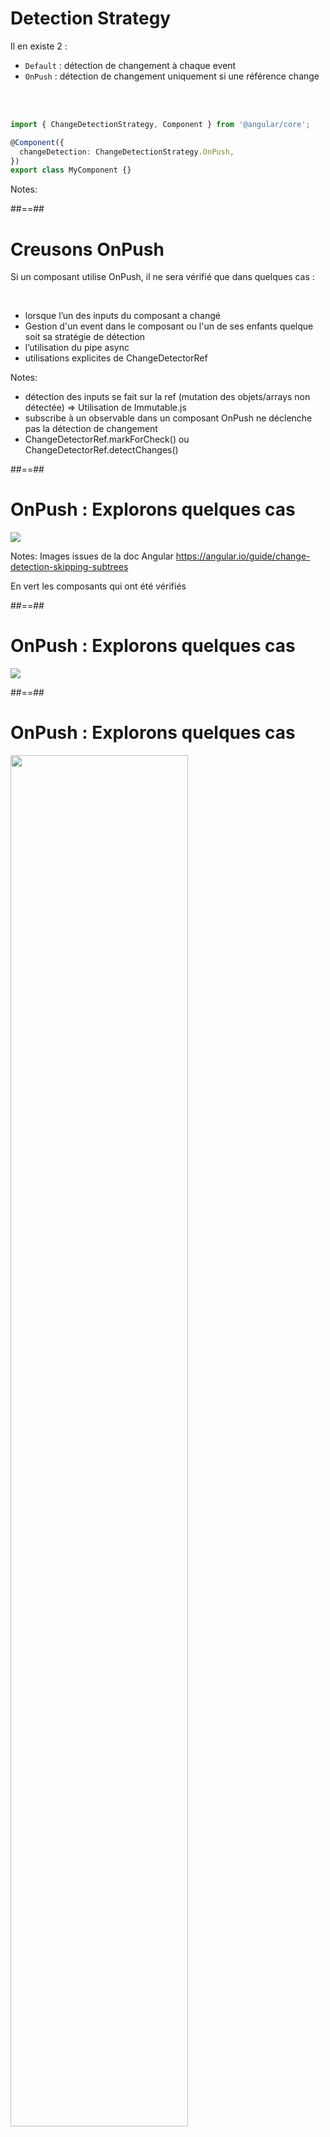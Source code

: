 <!-- .slide: class="with-code" -->

# Detection Strategy

Il en existe 2 :

- `Default` : détection de changement à chaque event
- `OnPush` : détection de changement uniquement si une référence change

<br/><br/>

```typescript
import { ChangeDetectionStrategy, Component } from '@angular/core';

@Component({
  changeDetection: ChangeDetectionStrategy.OnPush,
})
export class MyComponent {}
```

<!-- .element: class="big-code block" -->

Notes:

##==##

# Creusons OnPush

Si un composant utilise OnPush, il ne sera vérifié que dans quelques cas :

<br/>

- lorsque l’un des inputs du composant a changé
- Gestion d'un event dans le composant ou l'un de ses enfants quelque soit sa stratégie de détection
- l’utilisation du pipe async
- utilisations explicites de ChangeDetectorRef
<!-- .element: class="list-fragment" -->

Notes:

- détection des inputs se fait sur la ref (mutation des objets/arrays non détectée) => Utilisation de Immutable.js
- subscribe à un observable dans un composant OnPush ne déclenche pas la détection de changement
- ChangeDetectorRef.markForCheck() ou ChangeDetectorRef.detectChanges()

##==##

# OnPush : Explorons quelques cas

<div class="full-center">
 <img class='full-width' src="./assets/images/event-trigger.svg">
</div>

Notes:
Images issues de la doc Angular
https://angular.io/guide/change-detection-skipping-subtrees

En vert les composants qui ont été vérifiés

##==##

# OnPush : Explorons quelques cas

<div class="full-center">
 <img class='full-width' src="./assets/images/on-push-trigger.svg">
</div>

##==##

# OnPush : Explorons quelques cas

<div class="full-center">
 <img style='width: 75%' src="./assets/images/leaf-trigger.svg">
</div>

##==##

# OnPush : Explorons quelques cas

<div class="full-center">
 <img class='full-width' src="./assets/images/on-push-input.svg">
</div>
